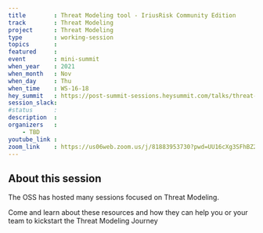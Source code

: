 ```yaml
---
title        : Threat Modeling tool - IriusRisk Community Edition
track        : Threat Modeling
project      : Threat Modeling
type         : working-session
topics       :
featured     :
event        : mini-summit
when_year    : 2021
when_month   : Nov
when_day     : Thu
when_time    : WS-16-18
hey_summit   : https://post-summit-sessions.heysummit.com/talks/threat-modeling-tool-iriusrisk-community-edition/
session_slack:
#status      : 
description  :
organizers   :
    - TBD    
youtube_link : 
zoom_link    : https://us06web.zoom.us/j/81883953730?pwd=UU16cXg3SFhBZ2hSVE9FWWhTZmJ2Zz09
---
```


## About this session
The OSS has hosted many sessions focused on Threat Modeling. 

Come and learn about these resources and how they can help you or your team to 
kickstart the Threat Modeling Journey
